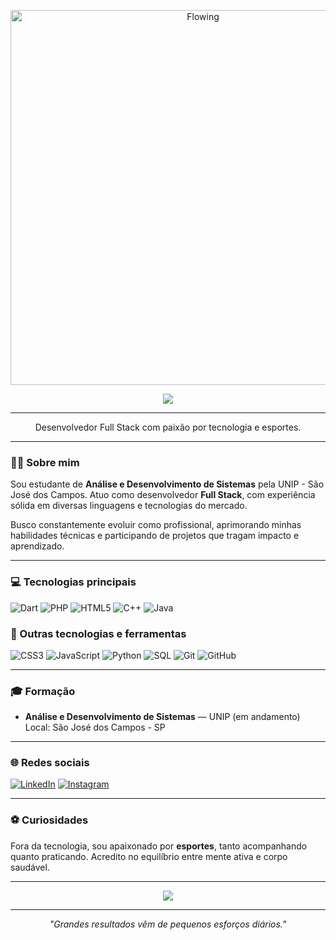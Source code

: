 <p align="center">
  <img src"frequency-17301_256.gif alt="Flowing" lights animation" width="600"/>
</p>

<p align="center">
  <img src="https://readme-typing-svg.herokuapp.com?color=00FF41&size=24&center=true&vCenter=true&width=500&lines=Olá,+sou+Danilo+Alves;Desenvolvedor+Full+Stack;Seja+bem-vindo+👋" />
</p>

---

<p align="center">
  Desenvolvedor Full Stack com paixão por tecnologia e esportes.
</p>

---

### 👨‍💼 Sobre mim

Sou estudante de **Análise e Desenvolvimento de Sistemas** pela UNIP - São José dos Campos. Atuo como desenvolvedor **Full Stack**, com experiência sólida em diversas linguagens e tecnologias do mercado.

Busco constantemente evoluir como profissional, aprimorando minhas habilidades técnicas e participando de projetos que tragam impacto e aprendizado.

---

### 💻 Tecnologias principais

![Dart](https://img.shields.io/badge/Dart-0175C2?style=flat-square&logo=dart&logoColor=white&labelColor=0D47A1&color=1565C0)
![PHP](https://img.shields.io/badge/PHP-777BB4?style=flat-square&logo=php&logoColor=white&labelColor=5E4096&color=6E50A1)
![HTML5](https://img.shields.io/badge/HTML5-E34F26?style=flat-square&logo=html5&logoColor=white&labelColor=C5360E&color=D84716)
![C++](https://img.shields.io/badge/C++-00599C?style=flat-square&logo=c%2b%2b&logoColor=white&labelColor=003D72&color=004E8C)
![Java](https://img.shields.io/badge/Java-ED8B00?style=flat-square&logo=java&logoColor=white&labelColor=B77200&color=D18B00)

### 🧰 Outras tecnologias e ferramentas

![CSS3](https://img.shields.io/badge/CSS3-1572B6?style=flat-square&logo=css3&logoColor=white&labelColor=0E4A81&color=1163B0)
![JavaScript](https://img.shields.io/badge/JavaScript-F7DF1E?style=flat-square&logo=javascript&logoColor=black&labelColor=D9C200&color=E9D200)
![Python](https://img.shields.io/badge/Python-3776AB?style=flat-square&logo=python&logoColor=white&labelColor=2A5C88&color=316EA8)
![SQL](https://img.shields.io/badge/SQL-003B57?style=flat-square&logo=postgresql&logoColor=white&labelColor=002D44&color=003A57)
![Git](https://img.shields.io/badge/Git-F05032?style=flat-square&logo=git&logoColor=white&labelColor=C43B27&color=D8432F)
![GitHub](https://img.shields.io/badge/GitHub-181717?style=flat-square&logo=github&logoColor=white&labelColor=0F0F0F&color=1B1B1B)

---

### 🎓 Formação

- **Análise e Desenvolvimento de Sistemas** — UNIP (em andamento)  
  Local: São José dos Campos - SP

---

### 🌐 Redes sociais

[![LinkedIn](https://img.shields.io/badge/-LinkedIn-0e76a8?style=flat&logo=Linkedin&logoColor=white)](https://www.linkedin.com/in/danilo-alves-5742ab235/)
[![Instagram](https://img.shields.io/badge/-Instagram-E4405F?style=flat&logo=Instagram&logoColor=white)](https://instagram.com/nilo.alvesz)

---

### ⚽ Curiosidades

Fora da tecnologia, sou apaixonado por **esportes**, tanto acompanhando quanto praticando. Acredito no equilíbrio entre mente ativa e corpo saudável.

---

<p align="center">
  <img src="https://capsule-render.vercel.app/api?type=waving&color=6F01F5&height=120&section=footer"/>
</p>

---

<p align="center">
  <em>"Grandes resultados vêm de pequenos esforços diários."</em>
</p>
